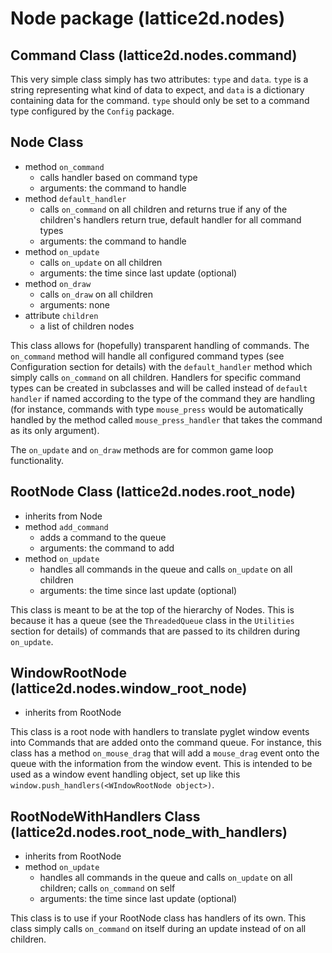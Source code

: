 # Node package (lattice2d.nodes)
## Command Class (lattice2d.nodes.command)
This very simple class simply has two attributes: `type` and `data`.  `type` is a string representing what kind of data to expect, and `data` is a dictionary containing data for the command.  `type` should only be set to a command type configured by the `Config` package.

## Node Class
- method `on_command`
	- calls handler based on command type
	- arguments: the command to handle
- method `default_handler`
	- calls `on_command` on all children and returns true if any of the children's handlers return true, default handler for all command types
	- arguments: the command to handle
- method `on_update`
	- calls `on_update` on all children
	- arguments: the time since last update (optional)
- method `on_draw`
	- calls `on_draw` on all children
	- arguments: none
- attribute `children`
	- a list of children nodes

This class allows for (hopefully) transparent handling of commands.  The `on_command` method will handle all configured command types (see Configuration section for details) with the `default_handler` method which simply calls `on_command` on all children.  Handlers for specific command types can be created in subclasses and will be called instead of `default handler` if named according to the type of the command they are handling (for instance, commands with type `mouse_press` would be automatically handled by the method called `mouse_press_handler` that takes the command as its only argument).

The `on_update` and `on_draw` methods are for common game loop functionality.

## RootNode Class (lattice2d.nodes.root_node)
- inherits from Node
- method `add_command`
	- adds a command to the queue
	- arguments: the command to add
- method `on_update`
	- handles all commands in the queue and calls `on_update` on all children
	- arguments: the time since last update (optional)

This class is meant to be at the top of the hierarchy of Nodes.  This is because it has a queue (see the `ThreadedQueue` class in the `Utilities` section for details) of commands that are passed to its children during `on_update`.

## WindowRootNode (lattice2d.nodes.window_root_node)
- inherits from RootNode

This class is a root node with handlers to translate pyglet window events into Commands that are added onto the command queue.  For instance, this class has a method `on_mouse_drag` that will add a `mouse_drag` event onto the queue with the information from the window event.  This is intended to be used as a window event handling object, set up like this `window.push_handlers(<WIndowRootNode object>)`.

## RootNodeWithHandlers Class (lattice2d.nodes.root_node_with_handlers)
- inherits from RootNode
- method `on_update`
	- handles all commands in the queue and calls `on_update` on all children; calls `on_command` on self
	- arguments: the time since last update (optional)

This class is to use if your RootNode class has handlers of its own.  This class simply calls `on_command` on itself during an update instead of on all children.
